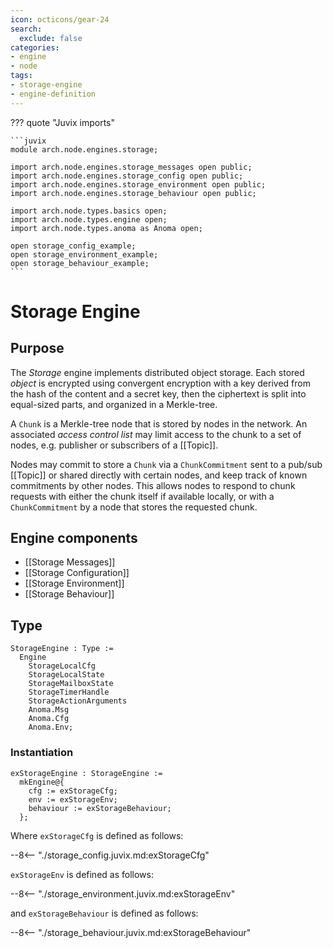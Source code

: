 ```yaml
---
icon: octicons/gear-24
search:
  exclude: false
categories:
- engine
- node
tags:
- storage-engine
- engine-definition
---
```


??? quote "Juvix imports"

    ```juvix
    module arch.node.engines.storage;

    import arch.node.engines.storage_messages open public;
    import arch.node.engines.storage_config open public;
    import arch.node.engines.storage_environment open public;
    import arch.node.engines.storage_behaviour open public;

    import arch.node.types.basics open;
    import arch.node.types.engine open;
    import arch.node.types.anoma as Anoma open;

    open storage_config_example;
    open storage_environment_example;
    open storage_behaviour_example;
    ```

# Storage Engine

## Purpose

<!-- --8<-- [start:purpose] -->
The *Storage* engine implements distributed object storage.
Each stored *object* is encrypted using convergent encryption
with a key derived from the hash of the content and a secret key,
then the ciphertext is split into equal-sized parts,
and organized in a Merkle-tree.

A `Chunk` is a Merkle-tree node that is stored by nodes in the network.
An associated *access control list*
may limit access to the chunk to a set of nodes,
e.g. publisher or subscribers of a [[Topic]].

Nodes may commit to store a `Chunk` via a `ChunkCommitment`
sent to a pub/sub [[Topic]] or shared directly with certain nodes,
and keep track of known commitments by other nodes.
This allows nodes to respond to chunk requests
with either the chunk itself if available locally,
or with a `ChunkCommitment` by a node that stores the requested chunk.
<!-- --8<-- [end:purpose] -->

## Engine components

- [[Storage Messages]]
- [[Storage Configuration]]
- [[Storage Environment]]
- [[Storage Behaviour]]

## Type

<!-- --8<-- [start:StorageEngine] -->
```juvix
StorageEngine : Type :=
  Engine
    StorageLocalCfg
    StorageLocalState
    StorageMailboxState
    StorageTimerHandle
    StorageActionArguments
    Anoma.Msg
    Anoma.Cfg
    Anoma.Env;
```
<!-- --8<-- [end:StorageEngine] -->

### Instantiation

<!-- --8<-- [start:exStorageEngine] -->
```juvix
exStorageEngine : StorageEngine :=
  mkEngine@{
    cfg := exStorageCfg;
    env := exStorageEnv;
    behaviour := exStorageBehaviour;
  };
```
<!-- --8<-- [end:exStorageEngine] -->

Where `exStorageCfg` is defined as follows:

--8<-- "./storage_config.juvix.md:exStorageCfg"

`exStorageEnv` is defined as follows:

--8<-- "./storage_environment.juvix.md:exStorageEnv"

and `exStorageBehaviour` is defined as follows:

--8<-- "./storage_behaviour.juvix.md:exStorageBehaviour"
